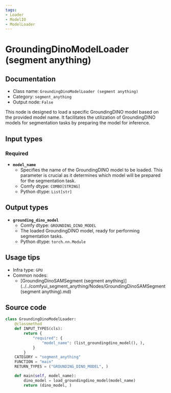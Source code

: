 ```yaml
---
tags:
- Loader
- ModelIO
- ModelLoader
---
```


# GroundingDinoModelLoader (segment anything)
## Documentation
- Class name: `GroundingDinoModelLoader (segment anything)`
- Category: `segment_anything`
- Output node: `False`

This node is designed to load a specific GroundingDINO model based on the provided model name. It facilitates the utilization of GroundingDINO models for segmentation tasks by preparing the model for inference.
## Input types
### Required
- **`model_name`**
    - Specifies the name of the GroundingDINO model to be loaded. This parameter is crucial as it determines which model will be prepared for the segmentation task.
    - Comfy dtype: `COMBO[STRING]`
    - Python dtype: `List[str]`
## Output types
- **`grounding_dino_model`**
    - Comfy dtype: `GROUNDING_DINO_MODEL`
    - The loaded GroundingDINO model, ready for performing segmentation tasks.
    - Python dtype: `torch.nn.Module`
## Usage tips
- Infra type: `GPU`
- Common nodes:
    - [GroundingDinoSAMSegment (segment anything)](../../comfyui_segment_anything/Nodes/GroundingDinoSAMSegment (segment anything).md)



## Source code
```python
class GroundingDinoModelLoader:
    @classmethod
    def INPUT_TYPES(cls):
        return {
            "required": {
                "model_name": (list_groundingdino_model(), ),
            }
        }
    CATEGORY = "segment_anything"
    FUNCTION = "main"
    RETURN_TYPES = ("GROUNDING_DINO_MODEL", )

    def main(self, model_name):
        dino_model = load_groundingdino_model(model_name)
        return (dino_model, )

```
